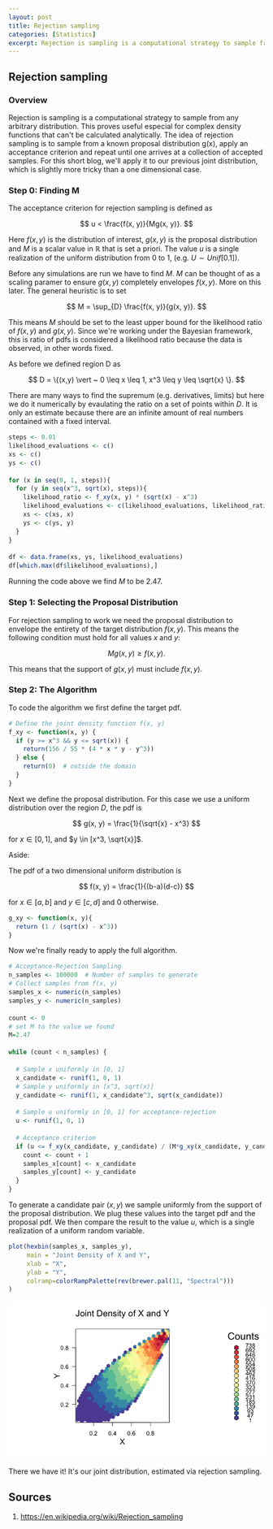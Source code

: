 ```yaml
---
layout: post
title: Rejection sampling
categories: [Statistics]
excerpt: Rejection is sampling is a computational strategy to sample from any arbitrary distribution. This proves useful especial for complex density functions that can't be calculated analytically.
---
```


## Rejection sampling

### Overview

Rejection is sampling is a computational strategy to sample from any arbitrary distribution. This proves useful especial for complex density functions that can't be calculated analytically. The idea of rejection sampling is to sample from a known proposal distribution g(x), apply an acceptance criterion and repeat until one arrives at a collection of accepted samples. For this short blog, we'll apply it to our previous joint distribution, which is slightly more tricky than a one dimensional case.


### Step 0: Finding M

The acceptance criterion for rejection sampling is defined as

$$
u < \frac{f(x, y)}{Mg(x, y)}.
$$

Here $f(x, y)$ is the distribution of interest, $g(x, y)$ is the proposal distribution and $M$ is a scalar value in $\mathbb{R}$ that is set a priori. The value $u$ is a single realization of the uniform distribution from 0 to 1, (e.g.  $U \sim Unif[0. 1]$). 

Before any simulations are run we have to find $M$. $M$ can be thought of as a scaling paramer to ensure $g(x, y)$ completely envelopes $f(x, y)$. More on this later. The general heuristic is to set 

$$
M = \sup_{D} \frac{f(x, y)}{g(x, y)}.
$$

This means $M$ should be set to the least upper bound for the likelihood ratio of $f(x, y)$ and $g(x, y)$. Since we're working under the Bayesian framework, this is ratio of pdfs is considered a likelihood ratio because the data is observed, in other words fixed. 

As before we defined region D as 

$$
D = \{(x,y) \vert ~ 0 \leq x \leq 1, x^3 \leq y \leq \sqrt{x}  \}.
$$

There are many ways to find the supremum (e.g. derivatives, limits) but here we do it numerically by evaulating the ratio on a set of points within $D$. It is only an estimate because there are an infinite amount of real numbers contained with a fixed interval. 

~~~r
steps <- 0.01
likelihood_evaluations <- c()
xs <- c()
ys <- c()

for (x in seq(0, 1, steps)){
  for (y in seq(x^3, sqrt(x), steps)){
    likelihood_ratio <- f_xy(x, y) * (sqrt(x) - x^3)
    likelihood_evaluations <- c(likelihood_evaluations, likelihood_ratio)
    xs <- c(xs, x)
    ys <- c(ys, y)
  }
}

df <- data.frame(xs, ys, likelihood_evaluations)
df[which.max(df$likelihood_evaluations),]
~~~

Running the code above we find $M$ to be 2.47.

### Step 1: Selecting the Proposal Distribution

For rejection sampling to work we need the proposal distribution to envelope the entirety of the target distribution $f(x, y)$. This means the following condition must hold for all values $x$ and $y$:

$$
Mg(x, y) \geq f(x, y).
$$

This means that the support of $g(x, y)$ must include $f(x, y)$.


### Step 2: The Algorithm 

To code the algorithm we first define the target pdf.

~~~r
# Define the joint density function f(x, y)
f_xy <- function(x, y) {
  if (y >= x^3 && y <= sqrt(x)) {
    return(156 / 55 * (4 * x * y - y^3))
  } else {
    return(0)  # outside the domain
  }
}
~~~

Next we define the proposal distribution. For this case we use a uniform distribution over the region $D$, the pdf is

$$
g(x, y) = \frac{1}{\sqrt{x} - x^3}
$$

for $x \in [0, 1]$, and $y \in [x^3, \sqrt{x}]$.

Aside:

The pdf of a two dimensional uniform distribution is 

$$
f(x, y) = \frac{1}{(b-a)(d-c)}
$$

for $x \in [a, b]$ and $y \in [c, d]$ and 0 otherwise.

~~~r
g_xy <- function(x, y){
  return (1 / (sqrt(x) - x^3))
}
~~~

Now we're finally ready to apply the full algorithm.

~~~r
# Acceptance-Rejection Sampling
n_samples <- 100000  # Number of samples to generate
# Collect samples from f(x, y)
samples_x <- numeric(n_samples)
samples_y <- numeric(n_samples)

count <- 0
# set M to the value we found
M=2.47

while (count < n_samples) {
  
  # Sample x uniformly in [0, 1]
  x_candidate <- runif(1, 0, 1)
  # Sample y uniformly in [x^3, sqrt(x)]
  y_candidate <- runif(1, x_candidate^3, sqrt(x_candidate))
  
  # Sample u uniformly in [0, 1] for acceptance-rejection
  u <- runif(1, 0, 1)
  
  # Acceptance criterion
  if (u <= f_xy(x_candidate, y_candidate) / (M*g_xy(x_candidate, y_candidate))) {
    count <- count + 1
    samples_x[count] <- x_candidate
    samples_y[count] <- y_candidate
  }
}
~~~

To generate a candidate pair $(x, y)$ we sample uniformly from the support of the proposal distribution. We plug these values into the target pdf and the proposal pdf. We then compare the result to the value $u$, which is a single realization of a uniform random variable.

~~~r
plot(hexbin(samples_x, samples_y), 
     main = "Joint Density of X and Y", 
     xlab = "X", 
     ylab = "Y",
     colramp=colorRampPalette(rev(brewer.pal(11, "Spectral")))
)
~~~

<img src="/assets/img/rejection_plot.png">

There we have it! It's our joint distribution, estimated via rejection sampling.


## Sources
1. https://en.wikipedia.org/wiki/Rejection_sampling